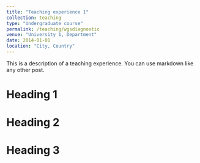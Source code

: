 ```yaml
---
title: "Teaching experience 1"
collection: teaching
type: "Undergraduate course"
permalink: /teaching/wgsdiagnostic
venue: "University 1, Department"
date: 2014-01-01
location: "City, Country"
---
```


This is a description of a teaching experience. You can use markdown like any other post.

Heading 1
======

Heading 2
======

Heading 3
======
